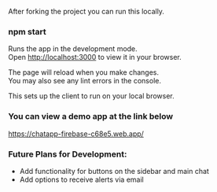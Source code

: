 After forking the project you can run this locally.

### npm start

Runs the app in the development mode.\
Open [http://localhost:3000](http://localhost:3000) to view it in your browser.

The page will reload when you make changes.\
You may also see any lint errors in the console.

This sets up the client to run on your local browser.



### You can view a demo app at the link below

https://chatapp-firebase-c68e5.web.app/



### Future Plans for Development:
- Add functionality for buttons on the sidebar and main chat
- Add options to receive alerts via email
